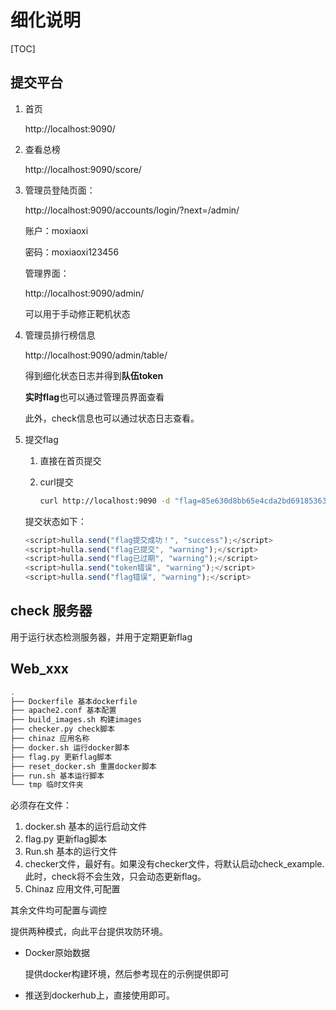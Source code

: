 # 细化说明

[TOC]



## 提交平台

1. 首页

   http://localhost:9090/

2. 查看总榜

   http://localhost:9090/score/

3. 管理员登陆页面：

   http://localhost:9090/accounts/login/?next=/admin/

   账户：moxiaoxi

   密码：moxiaoxi123456

   管理界面：

   http://localhost:9090/admin/

   可以用于手动修正靶机状态

4. 管理员排行榜信息

   http://localhost:9090/admin/table/

   得到细化状态日志并得到**队伍token**

   **实时flag**也可以通过管理员界面查看

   此外，check信息也可以通过状态日志查看。

5. 提交flag

   1. 直接在首页提交

   2. curl提交

      ```bash
      curl http://localhost:9090 -d "flag=85e630d8bb65e4cda2bd69185363af54&token=97e361a1df6b0cd7bfda8c1f7be7bdb3"
      ```

   提交状态如下：

   ```js
   <script>hulla.send("flag提交成功！", "success");</script>
   <script>hulla.send("flag已提交", "warning");</script>
   <script>hulla.send("flag已过期", "warning");</script>
   <script>hulla.send("token错误", "warning");</script>
   <script>hulla.send("flag错误", "warning");</script>
   ```

   


## check 服务器

用于运行状态检测服务器，并用于定期更新flag

## Web_xxx

```bash
.
├── Dockerfile 基本dockerfile
├── apache2.conf 基本配置
├── build_images.sh 构建images
├── checker.py check脚本
├── chinaz 应用名称
├── docker.sh 运行docker脚本
├── flag.py 更新flag脚本
├── reset_docker.sh 重置docker脚本
├── run.sh 基本运行脚本
└── tmp 临时文件夹
```

必须存在文件：

1. docker.sh 基本的运行启动文件
2. flag.py 更新flag脚本
3. Run.sh 基本的运行文件
4. checker文件，最好有。如果没有checker文件，将默认启动check_example.此时，check将不会生效，只会动态更新flag。
5. Chinaz 应用文件,可配置

其余文件均可配置与调控

提供两种模式，向此平台提供攻防环境。

- Docker原始数据

  提供docker构建环境，然后参考现在的示例提供即可

- 推送到dockerhub上，直接使用即可。

  